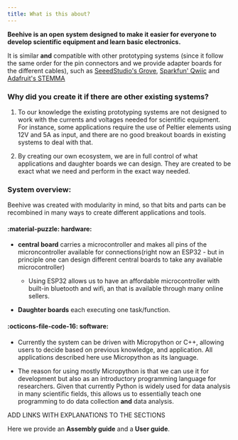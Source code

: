 ```yaml
---
title: What is this about?
---
```



**Beehive is an open system designed to make it easier for everyone to develop scientific equipment and learn basic electronics.** 


It is similar **and** compatible with other prototyping systems (since it follow the same order for the pin connectors and we provide adapter boards for the different cables), such as [SeeedStudio's Grove](https://wiki.seeedstudio.com/Grove_System/), [Sparkfun' Qwiic](https://www.sparkfun.com/qwiic) and [Adafruit's STEMMA](https://learn.adafruit.com/introducing-adafruit-stemma-qt/what-is-stemma)



### Why did you create it if there are other existing systems?

1. To our knowledge the existing prototyping systems are not designed to work with the currents and voltages needed for scientific equipment. For instance, some applications require the use of Peltier elements using 12V and 5A as input, and there are no good breakout boards in existing systems to deal with that.

2. By creating our own ecosystem, we are in full control of what applications and daughter boards we can design. They are created to be exact what we need and perform in the exact way needed.



### System overview:

Beehive was created with modularity in mind, so that bits and parts can be recombined in many ways to create different applications and tools.

#### :material-puzzle: hardware:

- **central board** carries a microcontroller and makes all pins of the microncontroller available for connections(right now an ESP32 - but in principle one can design different central boards to take any available microcontroller)
    - Using ESP32 allows us to have an affordable microcontroller with built-in bluetooth and wifi, an that is available through many online sellers. 

- **Daughter boards** each executing one task/function. 


#### :octicons-file-code-16: software:


 - Currently the system can be driven with Micropython or C++, allowing users to decide based on previous knowledge, and application. All applications described here use Micropython as its language. 

 - The reason for using mostly Micropython is that we can use it for development but also as an introductory programming language for researchers. Given that currently Python is widely used for data analysis in many scientific fields, this allows us to essentially teach one programming to do data collection **and** data analysis.



ADD LINKS WITH EXPLANATIONS TO THE SECTIONS

Here we provide an **Assembly guide** and a **User guide**.




